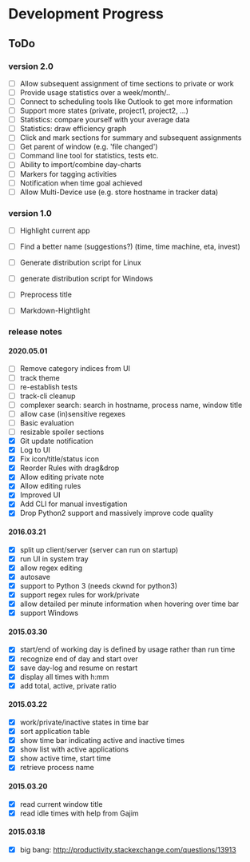 # Development Progress

## ToDo

### version 2.0
- [ ] Allow subsequent assignment of time sections to private or work
- [ ] Provide usage statistics over a week/month/..
- [ ] Connect to scheduling tools like Outlook to get more information
- [ ] Support more states (private, project1, project2, ...)
- [ ] Statistics: compare yourself with your average data
- [ ] Statistics: draw efficiency graph
- [ ] Click and mark sections for summary and subsequent assignments
- [ ] Get parent of window (e.g. 'file changed')
- [ ] Command line tool for statistics, tests etc.
- [ ] Ability to import/combine day-charts
- [ ] Markers for tagging activities
- [ ] Notification when time goal achieved
- [ ] Allow Multi-Device use (e.g. store hostname in tracker data)

### version 1.0
- [ ] Highlight current app
- [ ] Find a better name (suggestions?) (time, time machine, eta, invest)
- [ ] Generate distribution script for Linux
- [ ] generate distribution script for Windows
- [ ] Preprocess title
- [ ] Markdown-Hightlight


### release notes

#### 2020.05.01
- [ ] Remove category indices from UI
- [ ] track theme
- [ ] re-establish tests
- [ ] track-cli cleanup
- [ ] complexer search: search in hostname, process name, window title
- [ ] allow case (in)sensitive regexes
- [ ] Basic evaluation
- [ ] resizable spoiler sections
- [x] Git update notification
- [x] Log to UI
- [x] Fix icon/title/status icon
- [x] Reorder Rules with drag&drop
- [x] Allow editing private note
- [x] Allow editing rules
- [x] Improved UI
- [x] Add CLI for manual investigation
- [x] Drop Python2 support and massively improve code quality

#### 2016.03.21
- [x] split up client/server (server can run on startup)
- [x] run UI in system tray
- [x] allow regex editing
- [x] autosave
- [x] support to Python 3 (needs ckwnd for python3)
- [x] support regex rules for work/private
- [x] allow detailed per minute information when hovering over time bar
- [x] support Windows

#### 2015.03.30
- [x] start/end of working day is defined by usage rather than run time
- [x] recognize end of day and start over
- [x] save day-log and resume on restart
- [x] display all times with h:mm
- [x] add total, active, private ratio

#### 2015.03.22
- [x] work/private/inactive states in time bar
- [x] sort application table
- [x] show time bar indicating active and inactive times
- [x] show list with active applications
- [x] show active time, start time
- [x] retrieve process name

#### 2015.03.20
- [x] read current window title
- [x] read idle times with help from Gajim

#### 2015.03.18
- [X] big bang: http://productivity.stackexchange.com/questions/13913

